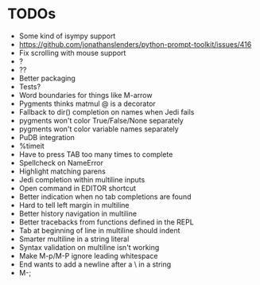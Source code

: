 # TODOs

- Some kind of isympy support
- https://github.com/jonathanslenders/python-prompt-toolkit/issues/416
- Fix scrolling with mouse support
- ?
- ??
- Better packaging
- Tests?
- Word boundaries for things like M-arrow
- Pygments thinks matmul @ is a decorator
- Fallback to dir() completion on names when Jedi fails
- pygments won't color True/False/None separately
- pygments won't color variable names separately
- PuDB integration
- %timeit
- Have to press TAB too many times to complete
- Spellcheck on NameError
- Highlight matching parens
- Jedi completion within multiline inputs
- Open command in EDITOR shortcut
- Better indication when no tab completions are found
- Hard to tell left margin in multiline
- Better history navigation in multiline
- Better tracebacks from functions defined in the REPL
- Tab at beginning of line in multiline should indent
- Smarter multiline in a string literal
- Syntax validation on multiline isn't working
- Make M-p/M-P ignore leading whitespace
- End wants to add a newline after a \ in a string
- M-;
